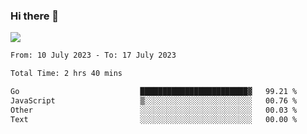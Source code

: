 ### Hi there 👋️

![](https://komarev.com/ghpvc/?username=Loner1024)

<!--START_SECTION:waka-->

```txt
From: 10 July 2023 - To: 17 July 2023

Total Time: 2 hrs 40 mins

Go                           ████████████████████████▓   99.21 %
JavaScript                   ▒░░░░░░░░░░░░░░░░░░░░░░░░   00.76 %
Other                        ░░░░░░░░░░░░░░░░░░░░░░░░░   00.03 %
Text                         ░░░░░░░░░░░░░░░░░░░░░░░░░   00.00 %
```

<!--END_SECTION:waka-->



